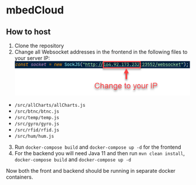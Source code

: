 # mbedCloud

## How to host
1. Clone the repository
2. Change all Websocket addresses in the frontend in the following files to your server IP:
  ![image](img/websocket.png)
  - `/src/allCharts/allCharts.js`
  - `/src/btnc/btnc.js`
  - `/src/temp/temp.js`
  - `/src/gyro/gyro.js`
  - `/src/rfid/rfid.js`
  - `/src/hum/hum.js`
3. Run `docker-compose build` and `docker-compose up -d` for the frontend
4. For the backend you will need Java 11 and then run `mvn clean install`, `docker-compose build` 
   and `docker-compose up -d`

Now both the front and backend should be running in separate docker containers.

